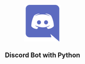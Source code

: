 <p align="center">
  <a href="https://github.com/marcoshsq/DiscordPyBot">
    <img src="https://github.com/marcoshsq/DiscordPyBot/blob/main/Images/DiscordIcon.png" alt="Icone" width="120" height="120">
  </a>
</p>
  <h2 align="center">Discord Bot with Python</h2>
</div>
